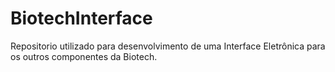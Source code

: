 # BiotechInterface
Repositorio utilizado para desenvolvimento de uma Interface Eletrônica para os outros componentes da Biotech.
